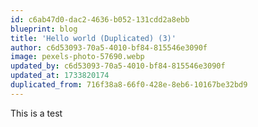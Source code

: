 ```yaml
---
id: c6ab47d0-dac2-4636-b052-131cdd2a8ebb
blueprint: blog
title: 'Hello world (Duplicated) (3)'
author: c6d53093-70a5-4010-bf84-815546e3090f
image: pexels-photo-57690.webp
updated_by: c6d53093-70a5-4010-bf84-815546e3090f
updated_at: 1733820174
duplicated_from: 716f38a8-66f0-428e-8eb6-10167be32bd9
---
```

This is a test